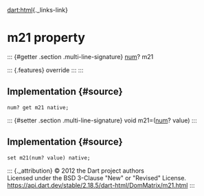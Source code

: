 [dart:html](../../dart-html/dart-html-library){._links-link}

m21 property
============

::: {#getter .section .multi-line-signature}
[num](../../dart-core/num-class)? m21

::: {.features}
override
:::
:::

Implementation {#source}
--------------

``` {.language-dart data-language="dart"}
num? get m21 native;
```

::: {#setter .section .multi-line-signature}
void m21=([num](../../dart-core/num-class)? value)
:::

Implementation {#source}
--------------

``` {.language-dart data-language="dart"}
set m21(num? value) native;
```

::: {._attribution}
© 2012 the Dart project authors\
Licensed under the BSD 3-Clause \"New\" or \"Revised\" License.\
<https://api.dart.dev/stable/2.18.5/dart-html/DomMatrix/m21.html>
:::
